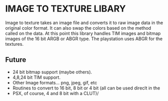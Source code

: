 # IMAGE TO TEXTURE LIBARY

Image to texture takes an image file and converts it to raw image data in the 
original color format. It can also swap the colors based on the method called 
on the data. At this point this library handles TIM images and bitmap images of 
the 16 bit ARGB or ABGR type. The playstation uses ABGR for the textures.

## Future
* 24 bit bitmap support (maybe others).
* 4,8,24 bit TIM support.
* Other Image formats... png, jpeg, gif, etc
* Routines to convert to 16 bit, 8 bit or 4 bit (all can be used direclt in the 
* PSX, of course, 4 and 8 bit with a CLUT)/
